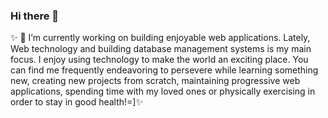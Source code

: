 ### Hi there 👋
✨ 🔭 I’m currently working on building enjoyable web applications. Lately, Web technology and building database management systems is my main focus. I enjoy using technology to make the world an exciting place. You can find me frequently endeavoring to persevere while learning something new, creating new projects from scratch, maintaining progressive web applications, spending time with my loved ones or physically exercising in order to stay in good health!=]✨ 

<!--
**JINJ95/jinj95** is a _special_ ✨ repository because its `README.md` (this file) appears on your GitHub profile.

Here are some ideas to get you started:

- 
- 🌱 I’m currently learning ...
- 👯 I’m looking to collaborate on ...
- 🤔 I’m looking for help with ...
- 💬 Ask me about ...
- 📫 How to reach me: ...
- 😄 Pronouns: ...
- ⚡ Fun fact: ...
-->
